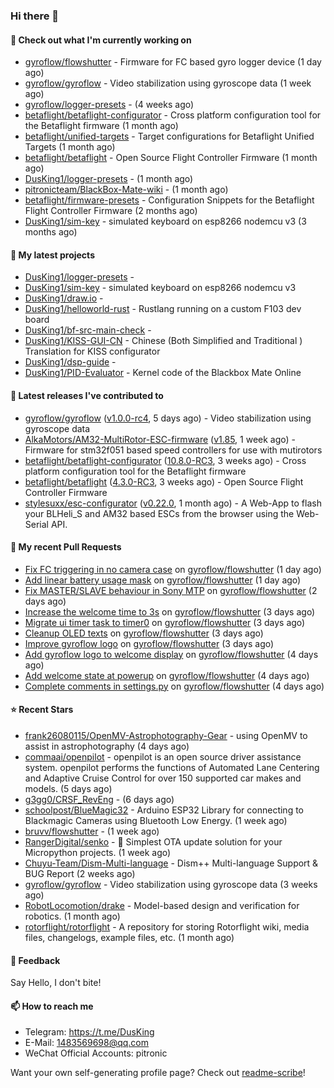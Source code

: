### Hi there 👋

#### 👷 Check out what I'm currently working on

- [gyroflow/flowshutter](https://github.com/gyroflow/flowshutter) - Firmware for FC based gyro logger device (1 day ago)
- [gyroflow/gyroflow](https://github.com/gyroflow/gyroflow) - Video stabilization using gyroscope data (1 week ago)
- [gyroflow/logger-presets](https://github.com/gyroflow/logger-presets) -  (4 weeks ago)
- [betaflight/betaflight-configurator](https://github.com/betaflight/betaflight-configurator) - Cross platform configuration tool for the Betaflight firmware (1 month ago)
- [betaflight/unified-targets](https://github.com/betaflight/unified-targets) - Target configurations for Betaflight Unified Targets (1 month ago)
- [betaflight/betaflight](https://github.com/betaflight/betaflight) - Open Source Flight Controller Firmware (1 month ago)
- [DusKing1/logger-presets](https://github.com/DusKing1/logger-presets) -  (1 month ago)
- [pitronicteam/BlackBox-Mate-wiki](https://github.com/pitronicteam/BlackBox-Mate-wiki) -  (1 month ago)
- [betaflight/firmware-presets](https://github.com/betaflight/firmware-presets) - Configuration Snippets for the Betaflight Flight Controller Firmware (2 months ago)
- [DusKing1/sim-key](https://github.com/DusKing1/sim-key) - simulated keyboard on esp8266 nodemcu v3 (3 months ago)

#### 🌱 My latest projects

- [DusKing1/logger-presets](https://github.com/DusKing1/logger-presets) - 
- [DusKing1/sim-key](https://github.com/DusKing1/sim-key) - simulated keyboard on esp8266 nodemcu v3
- [DusKing1/draw.io](https://github.com/DusKing1/draw.io) - 
- [DusKing1/helloworld-rust](https://github.com/DusKing1/helloworld-rust) - Rustlang running on a custom F103 dev board
- [DusKing1/bf-src-main-check](https://github.com/DusKing1/bf-src-main-check) - 
- [DusKing1/KISS-GUI-CN](https://github.com/DusKing1/KISS-GUI-CN) - Chinese (Both Simplified and Traditional ) Translation for KISS configurator
- [DusKing1/dsp-guide](https://github.com/DusKing1/dsp-guide) - 
- [DusKing1/PID-Evaluator](https://github.com/DusKing1/PID-Evaluator) - Kernel code of the Blackbox Mate Online

#### 🔭 Latest releases I've contributed to

- [gyroflow/gyroflow](https://github.com/gyroflow/gyroflow) ([v1.0.0-rc4](https://github.com/gyroflow/gyroflow/releases/tag/v1.0.0-rc4), 5 days ago) - Video stabilization using gyroscope data
- [AlkaMotors/AM32-MultiRotor-ESC-firmware](https://github.com/AlkaMotors/AM32-MultiRotor-ESC-firmware) ([v1.85](https://github.com/AlkaMotors/AM32-MultiRotor-ESC-firmware/releases/tag/v1.85), 1 week ago) - Firmware for stm32f051 based speed controllers for use with mutirotors
- [betaflight/betaflight-configurator](https://github.com/betaflight/betaflight-configurator) ([10.8.0-RC3](https://github.com/betaflight/betaflight-configurator/releases/tag/10.8.0-RC3), 3 weeks ago) - Cross platform configuration tool for the Betaflight firmware
- [betaflight/betaflight](https://github.com/betaflight/betaflight) ([4.3.0-RC3](https://github.com/betaflight/betaflight/releases/tag/4.3.0-RC3), 3 weeks ago) - Open Source Flight Controller Firmware
- [stylesuxx/esc-configurator](https://github.com/stylesuxx/esc-configurator) ([v0.22.0](https://github.com/stylesuxx/esc-configurator/releases/tag/v0.22.0), 1 month ago) - A Web-App to flash your BLHeli_S and AM32 based ESCs from the browser using the Web-Serial API.

#### 🔨 My recent Pull Requests

- [Fix FC triggering in no camera case](https://github.com/gyroflow/flowshutter/pull/54) on [gyroflow/flowshutter](https://github.com/gyroflow/flowshutter) (1 day ago)
- [Add linear battery usage mask](https://github.com/gyroflow/flowshutter/pull/53) on [gyroflow/flowshutter](https://github.com/gyroflow/flowshutter) (1 day ago)
- [Fix MASTER/SLAVE behaviour in Sony MTP](https://github.com/gyroflow/flowshutter/pull/51) on [gyroflow/flowshutter](https://github.com/gyroflow/flowshutter) (2 days ago)
- [Increase the welcome time to 3s](https://github.com/gyroflow/flowshutter/pull/50) on [gyroflow/flowshutter](https://github.com/gyroflow/flowshutter) (3 days ago)
- [Migrate ui timer task to timer0](https://github.com/gyroflow/flowshutter/pull/49) on [gyroflow/flowshutter](https://github.com/gyroflow/flowshutter) (3 days ago)
- [Cleanup OLED texts](https://github.com/gyroflow/flowshutter/pull/48) on [gyroflow/flowshutter](https://github.com/gyroflow/flowshutter) (3 days ago)
- [Improve gyroflow logo](https://github.com/gyroflow/flowshutter/pull/47) on [gyroflow/flowshutter](https://github.com/gyroflow/flowshutter) (3 days ago)
- [Add gyroflow logo to welcome display](https://github.com/gyroflow/flowshutter/pull/46) on [gyroflow/flowshutter](https://github.com/gyroflow/flowshutter) (4 days ago)
- [Add welcome state at powerup](https://github.com/gyroflow/flowshutter/pull/45) on [gyroflow/flowshutter](https://github.com/gyroflow/flowshutter) (4 days ago)
- [Complete comments in settings.py](https://github.com/gyroflow/flowshutter/pull/44) on [gyroflow/flowshutter](https://github.com/gyroflow/flowshutter) (4 days ago)

#### ⭐ Recent Stars

- [frank26080115/OpenMV-Astrophotography-Gear](https://github.com/frank26080115/OpenMV-Astrophotography-Gear) - using OpenMV to assist in astrophotography (4 days ago)
- [commaai/openpilot](https://github.com/commaai/openpilot) - openpilot is an open source driver assistance system. openpilot performs the functions of Automated Lane Centering and Adaptive Cruise Control for over 150 supported car makes and models. (5 days ago)
- [g3gg0/CRSF_RevEng](https://github.com/g3gg0/CRSF_RevEng) -  (6 days ago)
- [schoolpost/BlueMagic32](https://github.com/schoolpost/BlueMagic32) - Arduino ESP32 Library for connecting to Blackmagic Cameras using Bluetooth Low Energy.  (1 week ago)
- [bruvv/flowshutter](https://github.com/bruvv/flowshutter) -  (1 week ago)
- [RangerDigital/senko](https://github.com/RangerDigital/senko) - 🦊 Simplest OTA update solution for your Micropython projects. (1 week ago)
- [Chuyu-Team/Dism-Multi-language](https://github.com/Chuyu-Team/Dism-Multi-language) - Dism&#43;&#43; Multi-language Support &amp; BUG Report (2 weeks ago)
- [gyroflow/gyroflow](https://github.com/gyroflow/gyroflow) - Video stabilization using gyroscope data (3 weeks ago)
- [RobotLocomotion/drake](https://github.com/RobotLocomotion/drake) - Model-based design and verification for robotics. (1 month ago)
- [rotorflight/rotorflight](https://github.com/rotorflight/rotorflight) - A repository for storing Rotorflight wiki, media files, changelogs, example files, etc. (1 month ago)

#### 💬 Feedback

Say Hello, I don't bite!

#### 📫 How to reach me

- Telegram: https://t.me/DusKing
- E-Mail: 1483569698@qq.com
- WeChat Official Accounts: pitronic

Want your own self-generating profile page? Check out [readme-scribe](https://github.com/muesli/readme-scribe)!
